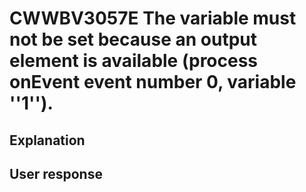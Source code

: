 # CWWBV3057E The variable must not be set because an output element is available (process onEvent event number 0, variable ''1'').

## Explanation

## User response